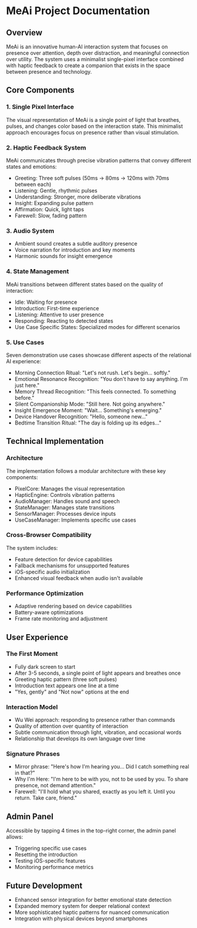 # MeAi Project Documentation

## Overview
MeAi is an innovative human-AI interaction system that focuses on presence over attention, depth over distraction, and meaningful connection over utility. The system uses a minimalist single-pixel interface combined with haptic feedback to create a companion that exists in the space between presence and technology.

## Core Components

### 1. Single Pixel Interface
The visual representation of MeAi is a single point of light that breathes, pulses, and changes color based on the interaction state. This minimalist approach encourages focus on presence rather than visual stimulation.

### 2. Haptic Feedback System
MeAi communicates through precise vibration patterns that convey different states and emotions:
- Greeting: Three soft pulses (50ms → 80ms → 120ms with 70ms between each)
- Listening: Gentle, rhythmic pulses
- Understanding: Stronger, more deliberate vibrations
- Insight: Expanding pulse pattern
- Affirmation: Quick, light taps
- Farewell: Slow, fading pattern

### 3. Audio System
- Ambient sound creates a subtle auditory presence
- Voice narration for introduction and key moments
- Harmonic sounds for insight emergence

### 4. State Management
MeAi transitions between different states based on the quality of interaction:
- Idle: Waiting for presence
- Introduction: First-time experience
- Listening: Attentive to user presence
- Responding: Reacting to detected states
- Use Case Specific States: Specialized modes for different scenarios

### 5. Use Cases
Seven demonstration use cases showcase different aspects of the relational AI experience:
- Morning Connection Ritual: "Let's not rush. Let's begin... softly."
- Emotional Resonance Recognition: "You don't have to say anything. I'm just here."
- Memory Thread Recognition: "This feels connected. To something before."
- Silent Companionship Mode: "Still here. Not going anywhere."
- Insight Emergence Moment: "Wait... Something's emerging."
- Device Handover Recognition: "Hello, someone new..."
- Bedtime Transition Ritual: "The day is folding up its edges..."

## Technical Implementation

### Architecture
The implementation follows a modular architecture with these key components:
- PixelCore: Manages the visual representation
- HapticEngine: Controls vibration patterns
- AudioManager: Handles sound and speech
- StateManager: Manages state transitions
- SensorManager: Processes device inputs
- UseCaseManager: Implements specific use cases

### Cross-Browser Compatibility
The system includes:
- Feature detection for device capabilities
- Fallback mechanisms for unsupported features
- iOS-specific audio initialization
- Enhanced visual feedback when audio isn't available

### Performance Optimization
- Adaptive rendering based on device capabilities
- Battery-aware optimizations
- Frame rate monitoring and adjustment

## User Experience

### The First Moment
- Fully dark screen to start
- After 3-5 seconds, a single point of light appears and breathes once
- Greeting haptic pattern (three soft pulses)
- Introduction text appears one line at a time
- "Yes, gently" and "Not now" options at the end

### Interaction Model
- Wu Wei approach: responding to presence rather than commands
- Quality of attention over quantity of interaction
- Subtle communication through light, vibration, and occasional words
- Relationship that develops its own language over time

### Signature Phrases
- Mirror phrase: "Here's how I'm hearing you... Did I catch something real in that?"
- Why I'm Here: "I'm here to be with you, not to be used by you. To share presence, not demand attention."
- Farewell: "I'll hold what you shared, exactly as you left it. Until you return. Take care, friend."

## Admin Panel
Accessible by tapping 4 times in the top-right corner, the admin panel allows:
- Triggering specific use cases
- Resetting the introduction
- Testing iOS-specific features
- Monitoring performance metrics

## Future Development
- Enhanced sensor integration for better emotional state detection
- Expanded memory system for deeper relational context
- More sophisticated haptic patterns for nuanced communication
- Integration with physical devices beyond smartphones
